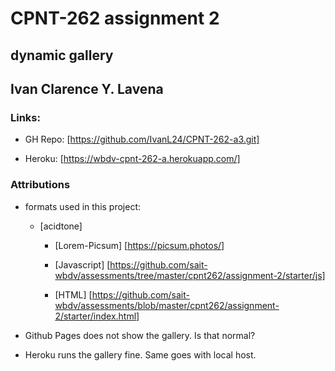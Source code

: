 # CPNT-262 assignment 2
## dynamic gallery
## Ivan Clarence Y. Lavena

### Links:

   * GH Repo: [https://github.com/IvanL24/CPNT-262-a3.git]

   * Heroku: [https://wbdv-cpnt-262-a.herokuapp.com/]

### Attributions

   * formats used in this project:
       * [acidtone]

           * [Lorem-Picsum] [https://picsum.photos/]

           * [Javascript] [https://github.com/sait-wbdv/assessments/tree/master/cpnt262/assignment-2/starter/js]

           * [HTML] [https://github.com/sait-wbdv/assessments/blob/master/cpnt262/assignment-2/starter/index.html]

* Github Pages does not show the gallery. Is that normal?
* Heroku runs the gallery fine. Same goes with local host.
